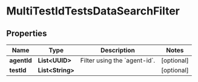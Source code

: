 

# MultiTestIdTestsDataSearchFilter


## Properties

| Name | Type | Description | Notes |
|------------ | ------------- | ------------- | -------------|
|**agentId** | **List&lt;UUID&gt;** | Filter using the &#x60;agent-id&#x60;. |  [optional] |
|**testId** | **List&lt;String&gt;** |  |  [optional] |



